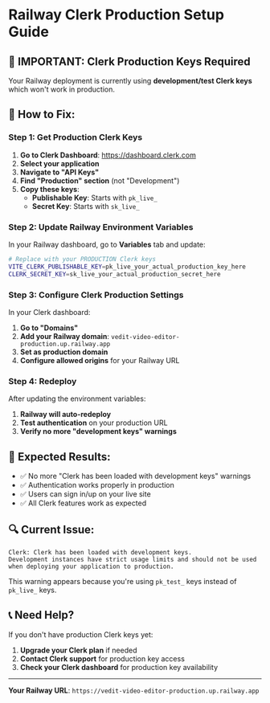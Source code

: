 # Railway Clerk Production Setup Guide

## 🚨 **IMPORTANT: Clerk Production Keys Required**

Your Railway deployment is currently using **development/test Clerk keys** which won't work in production.

## 🔧 **How to Fix:**

### **Step 1: Get Production Clerk Keys**

1. **Go to Clerk Dashboard**: https://dashboard.clerk.com
2. **Select your application**
3. **Navigate to "API Keys"**
4. **Find "Production" section** (not "Development")
5. **Copy these keys**:
   - **Publishable Key**: Starts with `pk_live_`
   - **Secret Key**: Starts with `sk_live_`

### **Step 2: Update Railway Environment Variables**

In your Railway dashboard, go to **Variables** tab and update:

```bash
# Replace with your PRODUCTION Clerk keys
VITE_CLERK_PUBLISHABLE_KEY=pk_live_your_actual_production_key_here
CLERK_SECRET_KEY=sk_live_your_actual_production_secret_here
```

### **Step 3: Configure Clerk Production Settings**

In your Clerk dashboard:

1. **Go to "Domains"**
2. **Add your Railway domain**: `vedit-video-editor-production.up.railway.app`
3. **Set as production domain**
4. **Configure allowed origins** for your Railway URL

### **Step 4: Redeploy**

After updating the environment variables:
1. **Railway will auto-redeploy**
2. **Test authentication** on your production URL
3. **Verify no more "development keys" warnings**

## 🎯 **Expected Results:**

- ✅ No more "Clerk has been loaded with development keys" warnings
- ✅ Authentication works properly in production
- ✅ Users can sign in/up on your live site
- ✅ All Clerk features work as expected

## 🔍 **Current Issue:**

```
Clerk: Clerk has been loaded with development keys. 
Development instances have strict usage limits and should not be used 
when deploying your application to production.
```

This warning appears because you're using `pk_test_` keys instead of `pk_live_` keys.

## 📞 **Need Help?**

If you don't have production Clerk keys yet:
1. **Upgrade your Clerk plan** if needed
2. **Contact Clerk support** for production key access
3. **Check your Clerk dashboard** for production key availability

---

**Your Railway URL**: `https://vedit-video-editor-production.up.railway.app`
